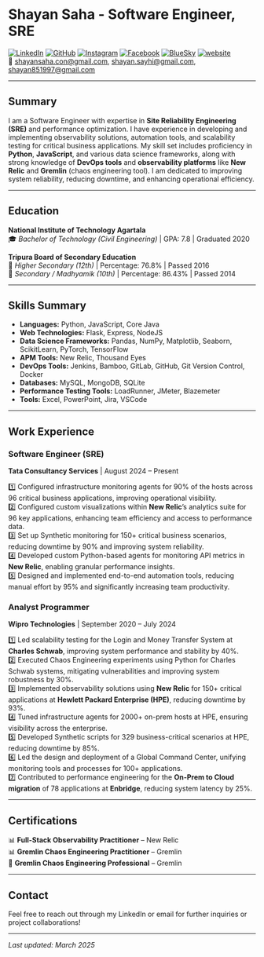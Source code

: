 # Shayan Saha - Software Engineer, SRE

[![LinkedIn](https://img.icons8.com/?size=25&id=13930&format=png&color=000000)](https://linkedin.com/in/shayansaha85) [![GitHub](https://img.icons8.com/?size=25&id=AZOZNnY73haj&format=png&color=000000)](https://github.com/shayansaha85) [![Instagram](https://img.icons8.com/?size=25&id=Xy10Jcu1L2Su&format=png&color=000000)](https://instagram.com/shayansaha85) [![Facebook](https://img.icons8.com/?size=25&id=uLWV5A9vXIPu&format=png&color=000000)](https://www.facebook.com/shayansaha85page/) [![BlueSky](https://img.icons8.com/?size=25&id=3ovMFy5JDSWq&format=png&color=000000)](https://bsky.app/profile/shayandev.bsky.social) [![website](https://img.icons8.com/?size=25&id=63807&format=png&color=000000)](https://brewnok.com)
<br>
📧 shayansaha.con@gmail.com, shayan.sayhi@gmail.com, shayan851997@gmail.com

---

## Summary

I am a Software Engineer with expertise in **Site Reliability Engineering (SRE)** and performance optimization. I have experience in developing and implementing observability solutions, automation tools, and scalability testing for critical business applications. My skill set includes proficiency in **Python**, **JavaScript**, and various data science frameworks, along with strong knowledge of **DevOps tools** and **observability platforms** like **New Relic** and **Gremlin** (chaos engineering tool). I am dedicated to improving system reliability, reducing downtime, and enhancing operational efficiency.

---

## Education

**National Institute of Technology Agartala**  
🎓 *Bachelor of Technology (Civil Engineering)* | GPA: 7.8 | Graduated 2020

**Tripura Board of Secondary Education**  
🏫 *Higher Secondary (12th)* | Percentage: 76.8% | Passed 2016  
🏫 *Secondary / Madhyamik (10th)* | Percentage: 86.43% | Passed 2014

---

## Skills Summary

- **Languages:** Python, JavaScript, Core Java
- **Web Technologies:** Flask, Express, NodeJS
- **Data Science Frameworks:** Pandas, NumPy, Matplotlib, Seaborn, ScikitLearn, PyTorch, TensorFlow
- **APM Tools:** New Relic, Thousand Eyes
- **DevOps Tools:** Jenkins, Bamboo, GitLab, GitHub, Git Version Control, Docker
- **Databases:** MySQL, MongoDB, SQLite
- **Performance Testing Tools:** LoadRunner, JMeter, Blazemeter
- **Tools:** Excel, PowerPoint, Jira, VSCode

---

## Work Experience

### Software Engineer (SRE)  
**Tata Consultancy Services** | August 2024 – Present

1️⃣ Configured infrastructure monitoring agents for 90% of the hosts across 96 critical business applications, improving operational visibility.<br>
2️⃣ Configured custom visualizations within **New Relic**’s analytics suite for 96 key applications, enhancing team efficiency and access to performance data.<br>
3️⃣ Set up Synthetic monitoring for 150+ critical business scenarios, reducing downtime by 90% and improving system reliability.<br>
4️⃣ Developed custom Python-based agents for monitoring API metrics in **New Relic**, enabling granular performance insights.<br>
5️⃣ Designed and implemented end-to-end automation tools, reducing manual effort by 95% and significantly increasing team productivity.<br>

### Analyst Programmer  
**Wipro Technologies** | September 2020 – July 2024

1️⃣ Led scalability testing for the Login and Money Transfer System at **Charles Schwab**, improving system performance and stability by 40%.<br>
2️⃣ Executed Chaos Engineering experiments using Python for Charles Schwab systems, mitigating vulnerabilities and improving system robustness by 30%.<br>
3️⃣ Implemented observability solutions using **New Relic** for 150+ critical applications at **Hewlett Packard Enterprise (HPE)**, reducing downtime by 93%.<br>
4️⃣ Tuned infrastructure agents for 2000+ on-prem hosts at HPE, ensuring visibility across the enterprise.<br>
5️⃣ Developed Synthetic scripts for 329 business-critical scenarios at HPE, reducing downtime by 85%.<br>
6️⃣ Led the design and deployment of a Global Command Center, unifying monitoring tools and processes for 100+ applications.<br>
7️⃣ Contributed to performance engineering for the **On-Prem to Cloud migration** of 78 applications at **Enbridge**, reducing system latency by 25%.<br>

---

## Certifications

📊 **Full-Stack Observability Practitioner** – New Relic <br>
📊 **Gremlin Chaos Engineering Practitioner** – Gremlin <br>
🐒 **Gremlin Chaos Engineering Professional** – Gremlin <br>

---

## Contact

Feel free to reach out through my LinkedIn or email for further inquiries or project collaborations!

---

*Last updated: March 2025*

